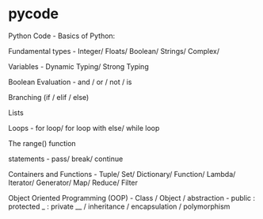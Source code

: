 # pycode
Python Code - Basics of Python:

Fundamental types -
  Integer/
  Floats/
  Boolean/
  Strings/
  Complex/

Variables -
  Dynamic Typing/
  Strong Typing

Boolean Evaluation - and / or / not / is

Branching (if / elif / else)
  
Lists

Loops -
  for loop/
  for loop with else/
  while loop
  
The range() function

statements -
  pass/
  break/
  continue
  
 Containers and Functions -
  Tuple/
  Set/
  Dictionary/
  Function/
  Lambda/
  Iterator/
  Generator/
  Map/
  Reduce/
  Filter
  
 Object Oriented Programming (OOP) -
  Class
  / Object
  / abstraction - public : protected _ : private __
  / inheritance
  / encapsulation
  / polymorphism
